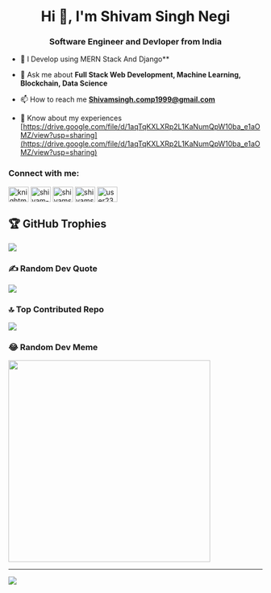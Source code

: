 <h1 align="center">Hi 👋, I'm Shivam Singh Negi</h1>
<h3 align="center"> Software Engineer and Devloper from India</h3>


- 🌱 I Develop using MERN Stack And Django**

- 💬 Ask me about **Full Stack Web Development, Machine Learning, Blockchain, Data Science**

- 📫 How to reach me **Shivamsingh.comp1999@gmail.com**

- 📄 Know about my experiences [https://drive.google.com/file/d/1aqTqKXLXRp2L1KaNumQpW10ba_e1aOMZ/view?usp=sharing](https://drive.google.com/file/d/1aqTqKXLXRp2L1KaNumQpW10ba_e1aOMZ/view?usp=sharing)

<h3 align="left">Connect with me:</h3>
<p align="left">
<a href="https://twitter.com/knightmare_i" target="blank"><img align="center" src="https://raw.githubusercontent.com/rahuldkjain/github-profile-readme-generator/master/src/images/icons/Social/twitter.svg" alt="knightmare_i" height="30" width="40" /></a>
<a href="https://linkedin.com/in/shivam-singh-negi-3ba911a3" target="blank"><img align="center" src="https://raw.githubusercontent.com/rahuldkjain/github-profile-readme-generator/master/src/images/icons/Social/linked-in-alt.svg" alt="shivam-singh-negi-3ba911a3" height="30" width="40" /></a>
<a href="https://codesandbox.com/shivamsingh_comp1999" target="blank"><img align="center" src="https://raw.githubusercontent.com/rahuldkjain/github-profile-readme-generator/master/src/images/icons/Social/codesandbox.svg" alt="shivamsingh_comp1999" height="30" width="40" /></a>
<a href="https://www.hackerrank.com/shivamsingh_com1" target="blank"><img align="center" src="https://raw.githubusercontent.com/rahuldkjain/github-profile-readme-generator/master/src/images/icons/Social/hackerrank.svg" alt="shivamsingh_com1" height="30" width="40" /></a>
<a href="https://www.leetcode.com/user2342g" target="blank"><img align="center" src="https://raw.githubusercontent.com/rahuldkjain/github-profile-readme-generator/master/src/images/icons/Social/leet-code.svg" alt="user2342g" height="30" width="40" /></a>
</p>

## 🏆 GitHub Trophies
![](https://github-profile-trophy.vercel.app/?username=Shivam-Singh-Negi&theme=radical&no-frame=false&no-bg=true&margin-w=4)

### ✍️ Random Dev Quote
![](https://quotes-github-readme.vercel.app/api?type=horizontal&theme=tokyonight)

### 🔝 Top Contributed Repo
![](https://github-contributor-stats.vercel.app/api?username=Shivam-Singh-Negi&limit=5&theme=flat&combine_all_yearly_contributions=true)

### 😂 Random Dev Meme
<img src='https://randommeme-five.vercel.app/' style="height: 400px;"/>

---
[![](https://visitcount.itsvg.in/api?id=Shivam-Singh-Negi&icon=3&color=1)](https://visitcount.itsvg.in)

<!-- Proudly created with GPRM ( https://gprm.itsvg.in ) -->
